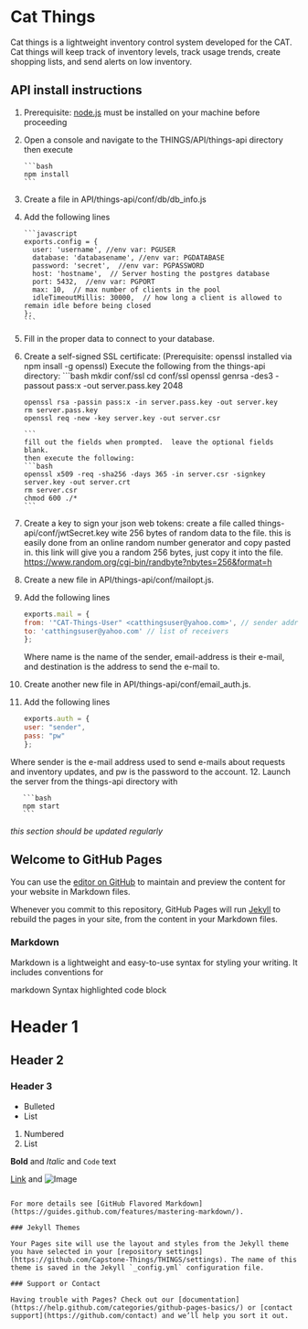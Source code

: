 ﻿# Cat Things
 Cat things is a lightweight inventory control system developed for the CAT.
 Cat things will keep track of inventory levels, track usage trends,
 create shopping lists, and send alerts on low inventory.

## API install instructions
1. Prerequisite: [node.js](https://nodejs.org/en/) must be installed on your machine before proceeding  

2. Open a console and navigate to the THINGS/API/things-api directory then execute    

       ```bash
       npm install
       ```
3. Create a file in API/things-api/conf/db/db_info.js
4. Add the following lines  

       ```javascript
       exports.config = {  
         user: 'username', //env var: PGUSER
         database: 'databasename', //env var: PGDATABASE  
         password: 'secret',  //env var: PGPASSWORD
         host: 'hostname',  // Server hosting the postgres database
         port: 5432,  //env var: PGPORT
         max: 10,  // max number of clients in the pool
         idleTimeoutMillis: 30000,  // how long a client is allowed to remain idle before being closed
       };  
       ```
5. Fill in the proper data to connect to your database.
6. Create a self-signed SSL certificate:
       (Prerequisite: openssl installed via npm insall -g openssl)
       Execute the following from the things-api directory:
       ```bash
       mkdir conf/ssl
       cd conf/ssl
       openssl genrsa -des3 -passout pass:x -out server.pass.key 2048

       openssl rsa -passin pass:x -in server.pass.key -out server.key
       rm server.pass.key
       openssl req -new -key server.key -out server.csr

       ```
       fill out the fields when prompted.  leave the optional fields blank.
       then execute the following:
       ```bash
       openssl x509 -req -sha256 -days 365 -in server.csr -signkey server.key -out server.crt
       rm server.csr
       chmod 600 ./*
       ```
7. Create a key to sign your json web tokens:
        create a file called things-api/conf/jwtSecret.key
        wite 256 bytes of random data to the file. this is easily done from
        an online random number generator and copy pasted in.
        this link will give you a random 256 bytes, just copy it into the file.
        https://www.random.org/cgi-bin/randbyte?nbytes=256&format=h
8. Create a new file in API/things-api/conf/mailopt.js.
9. Add the following lines  

	```javascript
	exports.mail = {  
	from: '"CAT-Things-User" <catthingsuser@yahoo.com>', // sender address
	to: 'catthingsuser@yahoo.com' // list of receivers
	};  
	```
   Where name is the name of the sender, email-address is their e-mail, and destination
   is the address to send the e-mail to.
10. Create another new file in API/things-api/conf/email_auth.js.
11. Add the following lines  

	```javascript
	exports.auth = {  
	user: "sender",
	pass: "pw"
	};  
	```
   Where sender is the e-mail address used to send e-mails about requests and
   inventory updates, and pw is the password to the account.
12. Launch the server from the things-api directory with

       ```bash
       npm start
       ```
_this section should be updated regularly_

## Welcome to GitHub Pages

You can use the [editor on GitHub](https://github.com/Capstone-Things/THINGS/edit/master/README.md) to maintain and preview the content for your website in Markdown files.

Whenever you commit to this repository, GitHub Pages will run [Jekyll](https://jekyllrb.com/) to rebuild the pages in your site, from the content in your Markdown files.

### Markdown

Markdown is a lightweight and easy-to-use syntax for styling your writing. It includes conventions for

markdown
Syntax highlighted code block

# Header 1
## Header 2
### Header 3

- Bulleted
- List

1. Numbered
2. List

**Bold** and _Italic_ and `Code` text

[Link](url) and ![Image](src)
```

For more details see [GitHub Flavored Markdown](https://guides.github.com/features/mastering-markdown/).

### Jekyll Themes

Your Pages site will use the layout and styles from the Jekyll theme you have selected in your [repository settings](https://github.com/Capstone-Things/THINGS/settings). The name of this theme is saved in the Jekyll `_config.yml` configuration file.

### Support or Contact

Having trouble with Pages? Check out our [documentation](https://help.github.com/categories/github-pages-basics/) or [contact support](https://github.com/contact) and we’ll help you sort it out.